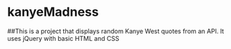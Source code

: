 # kanyeMadness
##This is a project that displays random Kanye West quotes from an API. It uses jQuery with basic HTML and CSS 

